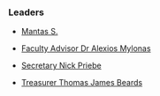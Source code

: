 ### Leaders
* [Mantas S.](mailto:mantas.sanauskas@owasp.org)
* [Faculty Advisor Dr Alexios Mylonas](mailto:alexios.mylonas@owasp.org)

* [Secretary Nick Priebe](mailto:mantas.sanauskas@owasp.org)
* [Treasurer Thomas James Beards](mailto:mantas.sanauskas@owasp.org)
